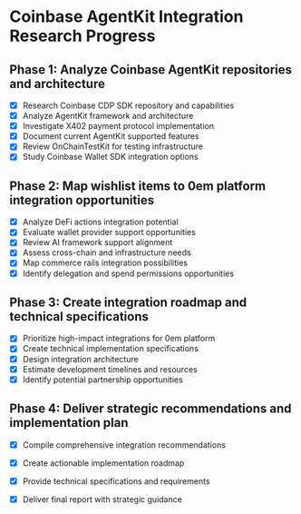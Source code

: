 # Coinbase AgentKit Integration Research Progress

## Phase 1: Analyze Coinbase AgentKit repositories and architecture
- [x] Research Coinbase CDP SDK repository and capabilities
- [x] Analyze AgentKit framework and architecture
- [x] Investigate X402 payment protocol implementation
- [x] Document current AgentKit supported features
- [x] Review OnChainTestKit for testing infrastructure
- [x] Study Coinbase Wallet SDK integration options

## Phase 2: Map wishlist items to 0em platform integration opportunities
- [x] Analyze DeFi actions integration potential
- [x] Evaluate wallet provider support opportunities
- [x] Review AI framework support alignment
- [x] Assess cross-chain and infrastructure needs
- [x] Map commerce rails integration possibilities
- [x] Identify delegation and spend permissions opportunities

## Phase 3: Create integration roadmap and technical specifications
- [x] Prioritize high-impact integrations for 0em platform
- [x] Create technical implementation specifications
- [x] Design integration architecture
- [x] Estimate development timelines and resources
- [x] Identify potential partnership opportunities

## Phase 4: Deliver strategic recommendations and implementation plan
- [x] Compile comprehensive integration recommendations
- [x] Create actionable implementation roadmap
- [x] Provide technical specifications and requirements
- [x] Deliver final report with strategic guidance

